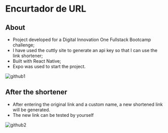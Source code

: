 # Encurtador de URL

## About
- Project developed for a Digital Innovation One Fullstack Bootcamp challenge;
- I have used the cuttly site to generate an api key so that I can use the link shortener;
- Built with React Native;
- Expo was used to start the project.


![github1](https://user-images.githubusercontent.com/70078964/147829001-e90e811d-fce9-43ee-ba0f-342f8a66d990.JPG)


## After the shortener
- After entering the original link and a custom name, a new shortened link will be generated. 
- The new link can be tested by yourself

![github2](https://user-images.githubusercontent.com/70078964/147829035-49ab5d0f-1cd3-4484-90be-ec893a100252.JPG)
